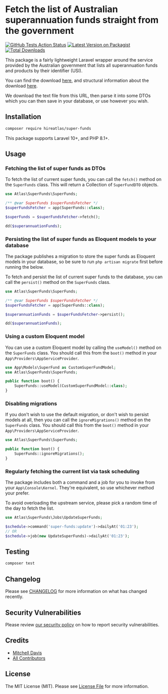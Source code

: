 # Fetch the list of Australian superannuation funds straight from the government

[![GitHub Tests Action Status](https://img.shields.io/github/actions/workflow/status/hireatlas/super-funds/run-tests.yml)](https://github.com/hireatlas/super-funds/actions?query=workflow%3Arun-tests+branch%3Amaster)
[![Latest Version on Packagist](https://img.shields.io/packagist/v/hireatlas/super-funds.svg)](https://packagist.org/packages/hireatlas/super-funds)
[![Total Downloads](https://img.shields.io/packagist/dt/hireatlas/super-funds.svg)](https://packagist.org/packages/hireatlas/super-funds)

This package is a fairly lightweight Laravel wrapper around the service provided by the Australian government that lists all superannuation funds and products by their identifier (USI).

You can find the download [here](https://superfundlookup.gov.au/Tools/DownloadUsiList?download=usi), and structural information about the download [here](https://superfundlookup.gov.au/Tools/DownloadUsiList). 

We download the text file from this URL, then parse it into some DTOs which you can then save in your database, or use however you wish.

## Installation

```bash
composer require hireatlas/super-funds
```

This package supports Laravel 10+, and PHP 8.1+.

## Usage

### Fetching the list of super funds as DTOs

To fetch the list of current super funds, you can call the `fetch()` method on the `SuperFunds` class. This will return a Collection of `SuperFundDTO` objects.

```php
use Atlas\SuperFunds\SuperFunds;

/** @var SuperFunds $superFundsFetcher */
$superFundsFetcher = app(SuperFunds::class);

$superFunds = $superFundsFetcher->fetch();

dd($superannuationFunds);
```

### Persisting the list of super funds as Eloquent models to your database

The package publishes a migration to store the super funds as Eloquent models in your database, so be sure to run `php artisan migrate` first before running the below.

To fetch and persist the list of current super funds to the database, you can call the `persist()` method on the `SuperFunds` class.

```php
use Atlas\SuperFunds\SuperFunds;

/** @var SuperFunds $superFundsFetcher */
$superFundsFetcher = app(SuperFunds::class);

$superannuationFunds = $superFundsFetcher->persist();

dd($superannuationFunds);
```

### Using a custom Eloquent model

You can use a custom Eloquent model by calling the `useModel()` method on the `SuperFunds` class. You should call this from the `boot()` method in your `App\Providers\AppServiceProvider`.

```php
use App\Models\SuperFund as CustomSuperFundModel;
use Atlas\SuperFunds\SuperFunds;

public function boot() {
    SuperFunds::useModel(CustomSuperFundModel::class);
}
```

### Disabling migrations

If you don't wish to use the default migration, or don't wish to persist models at all, then you can call the `ignoreMigrations()` method on the `SuperFunds` class. You should call this from the `boot()` method in your `App\Providers\AppServiceProvider`.

```php
use Atlas\SuperFunds\SuperFunds;

public function boot() {
    SuperFunds::ignoreMigrations();
}
```

### Regularly fetching the current list via task scheduling

The package includes both a command and a job for you to invoke from your `App\Console\Kernel`. They're equivalent, so use whichever method your prefer.

To avoid overloading the upstream service, please pick a random time of the day to fetch the list.

```php
use Atlas\SuperFunds\Jobs\UpdateSuperFunds;

$schedule->command('super-funds:update')->dailyAt('01:23');
// OR
$schedule->job(new UpdateSuperFunds)->dailyAt('01:23');
```

## Testing

``` bash
composer test
```

## Changelog

Please see [CHANGELOG](CHANGELOG.md) for more information on what has changed recently.

## Security Vulnerabilities

Please review [our security policy](../../security/policy) on how to report security vulnerabilities.

## Credits

- [Mitchell Davis](https://github.com/mitchdav)
- [All Contributors](../../contributors)

## License

The MIT License (MIT). Please see [License File](LICENSE.md) for more information.